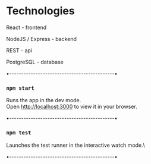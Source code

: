 # Technologies

React - frontend

NodeJS / Express - backend

REST - api

PostgreSQL - database

•--------------------------------------------•

### `npm start`

Runs the app in the dev mode.\
Open [http://localhost:3000](http://localhost:3000) to view it in your browser.

•--------------------------------------------•

### `npm test`

Launches the test runner in the interactive watch mode.\

•--------------------------------------------•